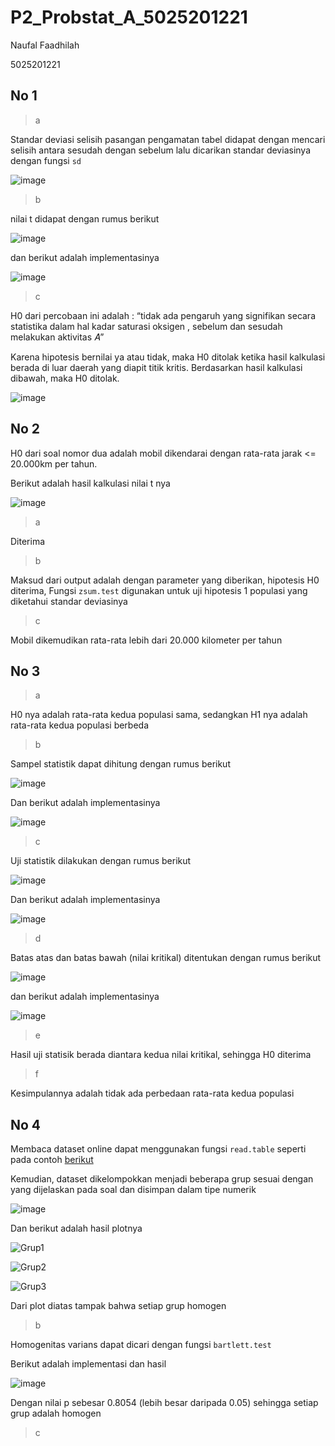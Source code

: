 # P2_Probstat_A_5025201221

Naufal Faadhilah

5025201221

## No 1

> a

Standar deviasi selisih pasangan pengamatan tabel didapat dengan mencari selisih antara sesudah dengan sebelum lalu dicarikan standar deviasinya dengan fungsi `sd`

![image](https://cdn.discordapp.com/attachments/872527165240004652/980463987365924964/unknown.png)

> b

nilai t didapat dengan rumus berikut

![image](https://cdn.discordapp.com/attachments/872527165240004652/980465454692847677/unknown.png)

dan berikut adalah implementasinya

![image](https://cdn.discordapp.com/attachments/872527165240004652/980465226673717368/unknown.png)

> c

H0 dari percobaan ini adalah : “tidak ada
pengaruh yang signifikan secara statistika dalam hal kadar saturasi
oksigen , sebelum dan sesudah melakukan aktivitas 𝐴”

Karena hipotesis bernilai ya atau tidak, maka H0 ditolak ketika hasil kalkulasi berada di luar daerah yang diapit titik kritis. Berdasarkan hasil kalkulasi dibawah, maka H0 ditolak.

![image](https://media.discordapp.net/attachments/872527165240004652/980466394040795186/unknown.png)

## No 2

H0 dari soal nomor dua adalah mobil dikendarai dengan rata-rata jarak <= 20.000km per tahun.

Berikut adalah hasil kalkulasi nilai t nya

![image](https://media.discordapp.net/attachments/872527165240004652/980475925005217853/unknown.png)

> a

Diterima

> b

Maksud dari output adalah dengan parameter yang diberikan, hipotesis H0 diterima, Fungsi `zsum.test` digunakan untuk uji hipotesis 1 populasi yang diketahui standar deviasinya

> c

Mobil dikemudikan rata-rata lebih dari 20.000 kilometer per tahun

## No 3

> a

H0 nya adalah rata-rata kedua populasi sama, sedangkan H1 nya adalah rata-rata kedua populasi berbeda

> b

Sampel statistik dapat dihitung dengan rumus berikut

![image](https://media.discordapp.net/attachments/872527165240004652/980496849683226634/unknown.png)

Dan berikut adalah implementasinya

![image](https://media.discordapp.net/attachments/872527165240004652/980496803793367050/unknown.png)

> c

Uji statistik dilakukan dengan rumus berikut

![image](https://media.discordapp.net/attachments/872527165240004652/980497131230081055/unknown.png)

Dan berikut adalah implementasinya

![image](https://media.discordapp.net/attachments/872527165240004652/980497920367403018/unknown.png)

> d

Batas atas dan batas bawah (nilai kritikal) ditentukan dengan rumus berikut

![image](https://media.discordapp.net/attachments/872527165240004652/980498665422598144/unknown.png)

dan berikut adalah implementasinya

![image](https://media.discordapp.net/attachments/872527165240004652/980499437778509924/unknown.png)

> e

Hasil uji statisik berada diantara kedua nilai kritikal, sehingga H0 diterima

> f

Kesimpulannya adalah tidak ada perbedaan rata-rata kedua populasi

## No 4

Membaca dataset online dapat menggunakan fungsi `read.table` seperti pada contoh [berikut](https://www.statology.org/r-read-table/)

Kemudian, dataset dikelompokkan menjadi beberapa grup sesuai dengan yang dijelaskan pada soal dan disimpan dalam tipe numerik

![image](https://media.discordapp.net/attachments/872527165240004652/980514091489689600/unknown.png)

Dan berikut adalah hasil plotnya

![Grup1](https://media.discordapp.net/attachments/872527165240004652/980514276856975430/unknown.png)

![Grup2](https://cdn.discordapp.com/attachments/872527165240004652/980514344704020490/unknown.png)

![Grup3](https://cdn.discordapp.com/attachments/872527165240004652/980514399221600256/unknown.png)


Dari plot diatas tampak bahwa setiap grup homogen

> b

Homogenitas varians dapat dicari dengan fungsi `bartlett.test`

Berikut adalah implementasi dan hasil

![image](https://cdn.discordapp.com/attachments/872527165240004652/980515999474409522/unknown.png)

Dengan nilai p sebesar 0.8054 (lebih besar daripada 0.05) sehingga setiap grup adalah homogen

> c
